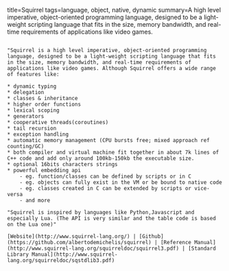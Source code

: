 title=Squirrel
tags=language, object, native, dynamic
summary=A high level imperative, object-oriented programming language, designed to be a light-weight scripting language that fits in the size, memory bandwidth, and real-time requirements of applications like video games.
~~~~~~

"Squirrel is a high level imperative, object-oriented programming language, designed to be a light-weight scripting language that fits in the size, memory bandwidth, and real-time requirements of applications like video games. Although Squirrel offers a wide range of features like:

* dynamic typing
* delegation
* classes & inheritance
* higher order functions
* lexical scoping
* generators
* cooperative threads(coroutines) 
* tail recursion
* exception handling
* automatic memory management (CPU bursts free; mixed approach ref counting/GC)
* both compiler and virtual machine fit together in about 7k lines of C++ code and add only around 100kb-150kb the executable size.
* optional 16bits characters strings
* powerful embedding api
    - eg. function/classes can be defined by scripts or in C
    - eg. objects can fully exist in the VM or be bound to native code
    - eg. classes created in C can be extended by scripts or vice-versa
    - and more

"Squirrel is inspired by languages like Python,Javascript and especially Lua. (The API is very similar and the table code is based on the Lua one)"

[Website](http://www.squirrel-lang.org/) | [Github](https://github.com/albertodemichelis/squirrel) | [Reference Manual](http://www.squirrel-lang.org/squirreldoc/squirrel3.pdf) | [Standard Library Manual](http://www.squirrel-lang.org/squirreldoc/sqstdlib3.pdf)

